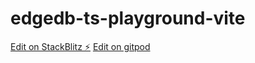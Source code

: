 # edgedb-ts-playground-vite

[Edit on StackBlitz ⚡️](https://stackblitz.com/edit/vitejs-vite-3hsef9)
[Edit on gitpod](gitpod.io/#https://github.com/mcgrealife/edgedb-ts-playground-vite/tree/main)
